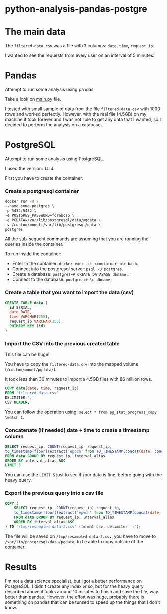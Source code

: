 # python-analysis-pandas-postgre

# The main data
The `filtered-data.csv` was a file with 3 columns:
`date`, `time`, `request_ip`.

I wanted to see the requests from every user on an interval of 5 minutes.

# Pandas

Attempt to run some analysis using pandas. 

Take a look on [main.py](./main.py) file.

I tested with small sample of data from the file `filtered-data.csv` with 1000 rows and worked perfectly. However, with the real file (4.5GB) on my machine it took forever and I was not able to get any data that I wanted, so I decided to perform the analysis on a database.

# PostgreSQL

Attempt to run some analysis using PostgreSQL.

I used the version: `14.4`.

First you have to create the container:

### Create a postgresql container

```bash
docker run -d \
--name some-postgres \
-p 5432:5432 \
-e POSTGRES_PASSWORD=forabozo \
-e PGDATA=/var/lib/postgresql/data/pgdata \
-v /custom/mount:/var/lib/postgresql/data \
postgres
```

All the sub-sequent commands are assuming that you are running the queries inside the container. 

To run inside the container: 

- Enter in the container: `docker exec -it <container_id> bash`.
- Connect into the postgresql server: `psql -U postgres`.
- Create a database: `postgres=# CREATE DATABASE dbname;`.
- Connect to the database: `postgres=# \c dbname;`

### Create a table that you want to import the data (csv)

```sql
CREATE TABLE data (
  id SERIAL,
  date DATE,
  time VARCHAR(255),
  request_ip VARCHAR(255),
  PRIMARY KEY (id)
)
```

### Import the CSV into the previous created table
This file can be huge!

You have to copy the `filtered-data.csv` into the mapped volume (`/custom/mount/pgdata/`).

It took less than 30 minutes to import a 4.5GB files with 86 million rows.

```sql
COPY data(date, time, request_ip)
FROM 'filtered-data.csv'
DELIMITER ','
CSV HEADER;
```
You can follow the operation using: `select * from pg_stat_progress_copy \watch 1`.

### Concatenate (if needed) date + time to create a timestamp column

```sql
SELECT request_ip, COUNT(request_ip) request_ip, 
to_timestamp(floor((extract('epoch' from TO_TIMESTAMP(concat(date, concat(' ', time)), 'YYYY/MM/DD/HH24:MI:ss')) / 300 )) * 300) AT TIME ZONE 'UTC' as interval_alias
FROM data GROUP BY request_ip, interval_alias
ORDER BY interval_alias ASC
LIMIT 5
```
You can use the `LIMIT 5` just to see if your data is fine, before going with the heavy query.


### Export the previous query into a csv file

```sql
COPY (
    SELECT request_ip, COUNT(request_ip) request_ip, 
    to_timestamp(floor((extract('epoch' from TO_TIMESTAMP(concat(date, concat(' ', time)), 'YYYY/MM/DD/HH24:MI:ss')) / 300 )) * 300) AT TIME ZONE 'UTC' as interval_alias
    FROM data GROUP BY request_ip, interval_alias
    ORDER BY interval_alias ASC
) TO '/tmp/resampled-data-2.csv' (format csv, delimiter ';');
```

The file will be saved on `/tmp/resampled-data-2.csv`, you have to move to `/var/lib/postgresql/data/pgdata`, to be able to copy outside of the container.

# Results

I'm not a data science specialist, but I got a better performance on PostgreSQL, I didn't create any index or so, but for the heavy query described above it tooks around 10 minutes to finish and save the file, way better than pandas. However, the effort was huge, probably there is something on pandas that can be tunned to speed up the things that I don't know.

